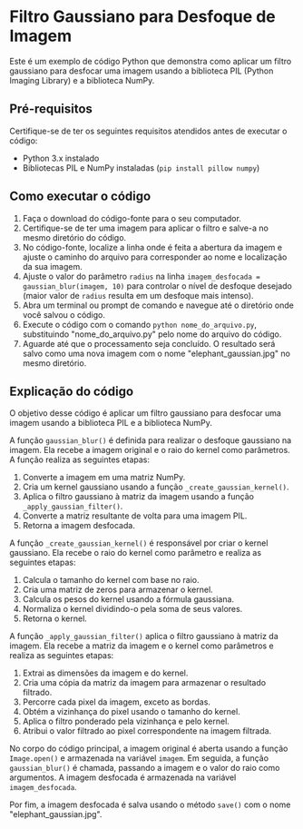 # Filtro Gaussiano para Desfoque de Imagem

Este é um exemplo de código Python que demonstra como aplicar um filtro gaussiano para desfocar uma imagem usando a biblioteca PIL (Python Imaging Library) e a biblioteca NumPy.

## Pré-requisitos

Certifique-se de ter os seguintes requisitos atendidos antes de executar o código:

* Python 3.x instalado
* Bibliotecas PIL e NumPy instaladas (`pip install pillow numpy`)

## Como executar o código

1. Faça o download do código-fonte para o seu computador.
2. Certifique-se de ter uma imagem para aplicar o filtro e salve-a no mesmo diretório do código.
3. No código-fonte, localize a linha onde é feita a abertura da imagem e ajuste o caminho do arquivo para corresponder ao nome e localização da sua imagem.
4. Ajuste o valor do parâmetro `radius` na linha `imagem_desfocada = gaussian_blur(imagem, 10)` para controlar o nível de desfoque desejado (maior valor de `radius` resulta em um desfoque mais intenso).
5. Abra um terminal ou prompt de comando e navegue até o diretório onde você salvou o código.
6. Execute o código com o comando `python nome_do_arquivo.py`, substituindo "nome_do_arquivo.py" pelo nome do arquivo do código.
7. Aguarde até que o processamento seja concluído. O resultado será salvo como uma nova imagem com o nome "elephant_gaussian.jpg" no mesmo diretório.

## Explicação do código

O objetivo desse código é aplicar um filtro gaussiano para desfocar uma imagem usando a biblioteca PIL e a biblioteca NumPy.

A função `gaussian_blur()` é definida para realizar o desfoque gaussiano na imagem. Ela recebe a imagem original e o raio do kernel como parâmetros. A função realiza as seguintes etapas:

1. Converte a imagem em uma matriz NumPy.
2. Cria um kernel gaussiano usando a função `_create_gaussian_kernel()`.
3. Aplica o filtro gaussiano à matriz da imagem usando a função `_apply_gaussian_filter()`.
4. Converte a matriz resultante de volta para uma imagem PIL.
5. Retorna a imagem desfocada.

A função `_create_gaussian_kernel()` é responsável por criar o kernel gaussiano. Ela recebe o raio do kernel como parâmetro e realiza as seguintes etapas:

1. Calcula o tamanho do kernel com base no raio.
2. Cria uma matriz de zeros para armazenar o kernel.
3. Calcula os pesos do kernel usando a fórmula gaussiana.
4. Normaliza o kernel dividindo-o pela soma de seus valores.
5. Retorna o kernel.

A função `_apply_gaussian_filter()` aplica o filtro gaussiano à matriz da imagem. Ela recebe a matriz da imagem e o kernel como parâmetros e realiza as seguintes etapas:

1. Extrai as dimensões da imagem e do kernel.
2. Cria uma cópia da matriz da imagem para armazenar o resultado filtrado.
3. Percorre cada pixel da imagem, exceto as bordas.
4. Obtém a vizinhança do pixel usando o tamanho do kernel.
5. Aplica o filtro ponderado pela vizinhança e pelo kernel.
6. Atribui o valor filtrado ao pixel correspondente na imagem filtrada.

No corpo do código principal, a imagem original é aberta usando a função `Image.open()` e armazenada na variável `imagem`. Em seguida, a função `gaussian_blur()` é chamada, passando a imagem e o valor do raio como argumentos. A imagem desfocada é armazenada na variável `imagem_desfocada`.

Por fim, a imagem desfocada é salva usando o método `save()` com o nome "elephant_gaussian.jpg".
